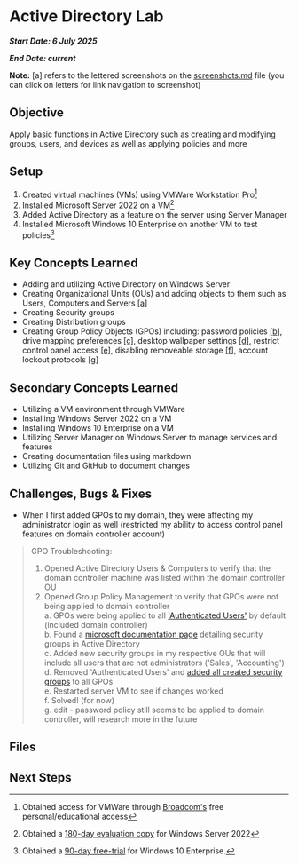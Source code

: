 # Active Directory Lab

___Start Date: 6 July 2025___

___End Date: current___

**Note:** [a] refers to the lettered screenshots on the [screenshots.md](/screenshots.md) file (you can click on letters for link navigation to screenshot)

## Objective

Apply basic functions in Active Directory such as creating and modifying groups, users, and devices as well as applying policies and more

## Setup

1. Created virtual machines (VMs) using VMWare Workstation Pro[^1]
2. Installed Microsoft Server 2022 on a VM[^2]
3. Added Active Directory as a feature on the server using Server Manager
4. Installed Microsoft Windows 10 Enterprise on another VM to test policies[^3]

## Key Concepts Learned

- Adding and utilizing Active Directory on Windows Server
- Creating Organizational Units (OUs) and adding objects to them such as Users, Computers and Servers [[a]](/screenshots.md#a)
- Creating Security groups
- Creating Distribution groups
- Creating Group Policy Objects (GPOs) including: password policies [[b]](/screenshots.md#b), drive mapping preferences [[c]](/screenshots.md#c), desktop wallpaper settings [[d]](/screenshots.md#d), restrict control panel access [[e]](/screenshots.md#e), disabling removeable storage [[f]](/screenshots.md#f), account lockout protocols [[g]](/screenshots.md#g)

## Secondary Concepts Learned

- Utilizing a VM environment through VMWare
- Installing Windows Server 2022 on a VM
- Installing Windows 10 Enterprise on a VM
- Utilizing Server Manager on Windows Server to manage services and features
- Creating documentation files using markdown
- Utilizing Git and GitHub to document changes

## Challenges, Bugs & Fixes

- When I first added GPOs to my domain, they were affecting my administrator login as well (restricted my ability to access control panel features on domain controller account)
> GPO Troubleshooting:
> 1. Opened Active Directory Users & Computers to verify that the domain controller machine was listed within the domain controller OU
> 2. Opened Group Policy Management to verify that GPOs were not being applied to domain controller  
>   a. GPOs were being applied to all ['Authenticated Users'](/screenshots.md#gpo-troubleshooting-a) by default (included domain controller)  
>   b. Found a [microsoft documentation page][gpo-troubleshooting-microsoft-docs-solution] detailing security groups in Active Directory  
>   c. Added new security groups in my respective OUs that will include all users that are not administrators ('Sales', 'Accounting')  
>   d. Removed 'Authenticated Users' and [added all created security groups](/screenshots.md#gpo-troubleshooting-d) to all GPOs  
>   e. Restarted server VM to see if changes worked  
>   f. Solved! (for now)  
>   g. edit - password policy still seems to be applied to domain controller, will research more in the future

## Files

## Next Steps

[^1]: Obtained access for VMWare through [Broadcom's][broadcom] free personal/educational access
[^2]: Obtained a [180-day evaluation copy][microsoft-server] for Windows Server 2022
[^3]: Obtained a [90-day free-trial][windows-10-enterprise] for Windows 10 Enterprise.

[broadcom]: https://knowledge.broadcom.com/external/article?articleNumber=368667
[microsoft-server]: https://www.microsoft.com/en-us/evalcenter/evaluate-windows-server-2022
[windows-10-enterprise]: https://www.microsoft.com/en-us/evalcenter/evaluate-windows-10-enterprise
[gpo-troubleshooting-microsoft-docs-solution]: https://learn.microsoft.com/en-us/windows-server/identity/ad-ds/manage/understand-security-groups